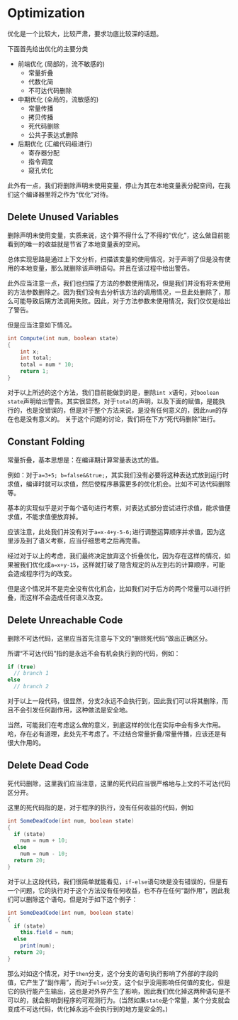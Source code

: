 # Optimization

优化是一个比较大，比较严肃，要求功底比较深的话题。

下面首先给出优化的主要分类

+ 前端优化 (局部的，流不敏感的)
  + 常量折叠
  + 代数化简
  + 不可达代码删除
+ 中期优化 (全局的，流敏感的)
  + 常量传播
  + 拷贝传播
  + 死代码删除
  + 公共子表达式删除
+ 后期优化 (汇编代码级进行)
  + 寄存器分配
  + 指令调度
  + 窥孔优化

此外有一点，我们将删除声明未使用变量，停止为其在本地变量表分配空间，在我们这个编译器里将之作为“优化”对待。

## Delete Unused Variables

删除声明未使用变量，实质来说，这个算不得什么了不得的“优化”，这么做目前能看到的唯一的收益就是节省了本地变量表的空间。

总体实现思路是通过上下文分析，扫描该变量的使用情况，对于声明了但是没有使用的本地变量，那么就删除该声明语句。并且在该过程中给出警告。

此外应当注意一点，我们也扫描了方法的参数使用情况，但是我们并没有将未使用的方法参数删除之。因为我们没有去分析该方法的调用情况，一旦此处删除了，那么可能导致后期方法调用失败。因此，对于方法参数未使用情况，我们仅仅是给出了警告。

但是应当注意如下情况。

```java
int Compute(int num, boolean state)
{
    int x;
    int total;
    total = num * 10;
    return 1;
}
```

对于以上所述的这个方法，我们目前能做到的是，删除`int x`语句，对`boolean state`声明给出警告。其实很显然，对于`total`的声明，以及下面的赋值，是能执行的，也是没错误的，但是对于整个方法来说，是没有任何意义的，因此`num`的存在也是没有意义的。
关于这个问题的讨论，我们将在下方“死代码删除”进行。

## Constant Folding

常量折叠，基本思想是：在编译期计算常量表达式的值。

例如：对于`a=3+5; b=false&&true;`，其实我们没有必要将这种表达式放到运行时求值，编译时就可以求值，然后使程序暴露更多的优化机会。比如不可达代码删除等。

基本的实现似乎是对于每个语句进行考察，对表达式部分尝试进行求值，能求值便求值，不能求值便放弃掉。

应该注意，此处我们并没有对于`a=x-4+y-5-6;`进行调整运算顺序并求值，因为这里涉及到了语义考察，应当仔细思考之后再完善。

经过对于以上的考虑，我们最终决定放弃这个折叠优化，因为存在这样的情况，如果被我们优化成`a=x+y-15`，这样就打破了隐含规定的从左到右的计算顺序，可能会造成程序行为的改变。

但是这个情况并不是完全没有优化机会，比如我们对于后方的两个常量可以进行折叠，而这样不会造成任何语义改变。

## Delete Unreachable Code

删除不可达代码，这里应当首先注意与下文的“删除死代码”做出正确区分。

所谓“不可达代码”指的是永远不会有机会执行到的代码，例如：

```java
if (true)
  // branch 1
else
  // branch 2
```

对于以上一段代码，很显然，分支2永远不会执行到，因此我们可以将其删除，而且不会引发任何副作用，这种做法是安全地。

当然，可能我们在考虑这么做的意义，到底这样的优化在实际中会有多大作用。哈，存在必有道理，此处先不考虑了。不过结合常量折叠/常量传播，应该还是有很大作用的。

## Delete Dead Code

死代码删除，这里我们应当注意，这里的死代码应当很严格地与上文的不可达代码区分开。

这里的死代码指的是，对于程序的执行，没有任何收益的代码，例如

```java
int SomeDeadCode(int num, boolean state)
{
  if (state)
    num = num + 10;
  else
    num = num - 10;
  return 20;
}
```

对于以上这段代码，我们很简单就能看见，`if-else`语句块是没有错误的，但是有一个问题，它的执行对于这个方法没有任何收益，也不存在任何“副作用”，因此我们可以删除这个语句。但是对于如下这个例子：

```java
int SomeDeadCode(int num, boolean state)
{
  if (state)
    this.field = num;
  else
    print(num);
  return 20;
}
```

那么对如这个情况，对于`then`分支，这个分支的语句执行影响了外部的字段的值，它产生了“副作用”，而对于`else`分支，这个似乎没用影响任何值的变化，但是它的执行能产生输出，这也是对外界产生了影响，因此我们优化掉这两种语句是不可以的，就会影响到程序的可观测行为。(当然如果`state`是个常量，某个分支就会变成不可达代码，优化掉永远不会执行到的地方是安全的。)